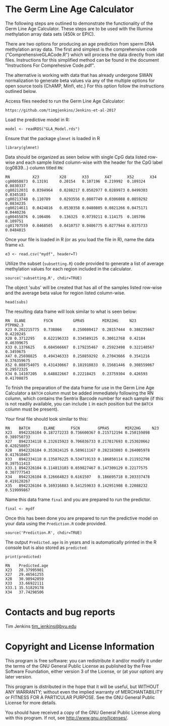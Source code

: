 # The Germ Line Age Calculator

The following steps are outlined to demonstrate the functionality of
the Germ Line Age Calculator. These steps are to be used with the
Illumina methylation array data sets (450k or EPIC). 

There are two options for producing an age prediction from sperm DNA 
methylation array data. The first and simplest is the comprehensive 
code ("ComprehensiveGLACode.R") which will process the data directly 
from idat files. Instructions for this simplified method can be 
found in the document "Instructions For Comprehesive Code.pdf".

The alternative is working with data that has already undergone 
SWAN normalization to generate beta values via any of the multiple 
options for open source tools (ChAMP, Minfi, etc.) For this option
follow the instructions outlined below.

Access files needed to run the Germ Line Age Calculator:
```
https://github.com/timgjenkins/Jenkins-et-al-2017
```
Load the predictive model in R:
```
model <- readRDS("GLA_Model.rds")
```
Ensure that the package `glmnet` is loaded in R
```
library(glmnet)
```
Data should be organized as seen below with single CpG data listed
row-wise and each sample listed column-wise with the header for the
CpG label (cg0839...) column titled `RN`:
```
RN          X23         X28       X33       X47       X52       X34
cg00050873  0.13191     0.20154   0.107196  0.219992  0.109324  0.0830337
cg00212031  0.0394964   0.0288217 0.0502977 0.0289973 0.0499303 0.0345183
cg00213748  0.110789    0.0293556 0.0807749 0.0306088 0.0859292 0.0834235
cg00214611  0.0424816   0.0530358 0.0480805 0.0821266 0.0475171 0.0440236
cg00455876  0.106486    0.136325  0.0739211 0.114175  0.105706  0.109751
cg01707559  0.0468505   0.0410757 0.0406775 0.0277944 0.0375733 0.0484815
```
Once your file is loaded in R (or as you load the file in R), name the
data frame `e3`.
```
e3 <- read.csv("mydf", header=T)
```
Utilize the subset (`subsetting.R`) code provided to generate a list
of average methylation values for each region included in the
calculator.
```
source('subsetting.R', chdir=TRUE)
```
The object 'subs' will be created that has all of the samples listed
row-wise and the average beta value for region listed column-wise.
```
head(subs)
```
The resulting data frame will look similar to what is seen below:
```
RN  ELANE        FSCN         GPR45        MIR22HG     N23          PTPRN2.3
X23 0.202215775  0.738866     0.250080417  0.28157444  0.388235667  0.4220245
X28 0.3712295    0.622196333  0.334589125  0.30012768  0.42184      0.46399675
X33 0.1376625    0.684566667  0.179235467  0.25923498  0.322148567  0.3459675
X47 0.25698825   0.494346333  0.258859292  0.27043666  0.3541216    0.376359675
X52 0.088754075  0.431430667  0.181910833  0.15681446  0.308559067  0.29572325
X34 0.14107205   0.648822667  0.22218425   0.23759304  0.426593     0.41708875
```
To finish the preparation of the data frame for use in the Germ Line
Age Calculator a `BATCH` column must be added immediately following
the RN column, which contains the Sentrix Barcode number for each
sample (if this is not readily available, you can include `1` in each
position but the `BATCH` column must be present).

Your final file should look similar to this:
```
RN    BATCH      ELANE       FSCN        GPR45       MIR22HG     N23
X23   8942326104 0.187272233 0.736600367 0.215712194 0.250159898 0.389750733
X27   8942334118 0.232615923 0.706036733 0.217817693 0.253020662 0.420258057
X28   8942326104 0.353824125 0.589611167 0.282183803 0.264005978 0.417610467
X33   8942334118 0.135876225 0.534719133 0.186850114 0.211932798 0.397511413
X33.1 8942326104 0.114813103 0.659827467 0.147309129 0.22177575  0.307777543
X34   8942326104 0.126664823 0.6161507   0.186695718 0.203337478 0.419128267
X35   8942326104 0.169316883 0.541259033 0.142951908 0.22088232  0.519999867
```
Name this data frame `final` and you are prepared to run the
predictor.
```
final <- mydf
```
Once this has been done you are prepared to run the predictive model
on your data using the `Prediction.R` code provided.
```
source('Prediction.R', chdir=TRUE)
```
The output `Predicted.age` is in years and is automatically printed in
the R console but is also stored as `predicted`:
```
print(predicted)

RN    Predicted.age
X23   28.37995901
X27   29.46561255
X28   30.98942059
X33   33.66922111
X33.1 35.51829178
X34   37.74298506
```

Contacts and bug reports
========================

Tim Jenkins
tim_jenkins@byu.edu


Copyright and License Information
=================================

This program is free software: you can redistribute it and/or modify
it under the terms of the GNU General Public License as published by
the Free Software Foundation, either version 3 of the License, or
(at your option) any later version.
  
This program is distributed in the hope that it will be useful,
but WITHOUT ANY WARRANTY; without even the implied warranty of
MERCHANTABILITY or FITNESS FOR A PARTICULAR PURPOSE.  See the
GNU General Public License for more details.
  
You should have received a copy of the GNU General Public License
along with this program.  If not, see <http://www.gnu.org/licenses/>.

